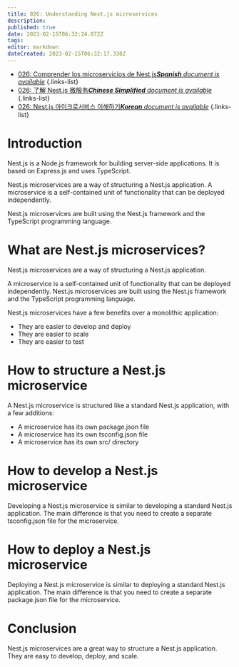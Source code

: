 ```yaml
---
title: 026: Understanding Nest.js microservices
description: 
published: true
date: 2023-02-15T06:32:24.872Z
tags: 
editor: markdown
dateCreated: 2023-02-15T06:32:17.338Z
---
```


- [026: Comprender los microservicios de Nest.js***Spanish** document is available*](/es/Knowledge-base/Nest-js/Learning/026-understanding-nest-js-microservices)
{.links-list}
- [026: 了解 Nest.js 微服务***Chinese Simplified** document is available*](/zh/Knowledge-base/Nest-js/Learning/026-understanding-nest-js-microservices)
{.links-list}
- [026: Nest.js 마이크로서비스 이해하기***Korean** document is available*](/ko/Knowledge-base/Nest-js/Learning/026-understanding-nest-js-microservices)
{.links-list}


# Introduction

Nest.js is a Node.js framework for building server-side applications. It is based on Express.js and uses TypeScript.

Nest.js microservices are a way of structuring a Nest.js application. A microservice is a self-contained unit of functionality that can be deployed independently.

Nest.js microservices are built using the Nest.js framework and the TypeScript programming language.

# What are Nest.js microservices?

Nest.js microservices are a way of structuring a Nest.js application.

A microservice is a self-contained unit of functionality that can be deployed independently. Nest.js microservices are built using the Nest.js framework and the TypeScript programming language.

Nest.js microservices have a few benefits over a monolithic application:

- They are easier to develop and deploy
- They are easier to scale
- They are easier to test

# How to structure a Nest.js microservice

A Nest.js microservice is structured like a standard Nest.js application, with a few additions:

- A microservice has its own package.json file
- A microservice has its own tsconfig.json file
- A microservice has its own src/ directory

# How to develop a Nest.js microservice

Developing a Nest.js microservice is similar to developing a standard Nest.js application. The main difference is that you need to create a separate tsconfig.json file for the microservice.

# How to deploy a Nest.js microservice

Deploying a Nest.js microservice is similar to deploying a standard Nest.js application. The main difference is that you need to create a separate package.json file for the microservice.

# Conclusion

Nest.js microservices are a great way to structure a Nest.js application. They are easy to develop, deploy, and scale.